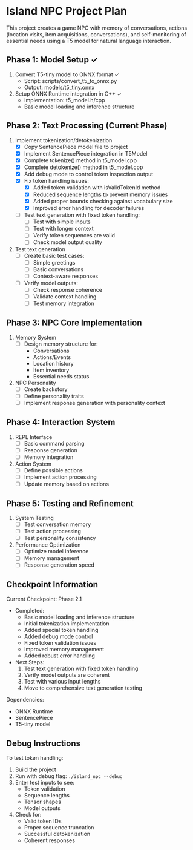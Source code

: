 # Island NPC Project Plan

This project creates a game NPC with memory of conversations, actions (location visits, item acquisitions, conversations), and self-monitoring of essential needs using a T5 model for natural language interaction.

## Phase 1: Model Setup ✓
1. Convert T5-tiny model to ONNX format ✓
   - Script: scripts/convert_t5_to_onnx.py
   - Output: models/t5_tiny.onnx
2. Setup ONNX Runtime integration in C++ ✓
   - Implementation: t5_model.h/cpp
   - Basic model loading and inference structure

## Phase 2: Text Processing (Current Phase)
1. Implement tokenization/detokenization
   - [x] Copy SentencePiece model file to project
   - [x] Implement SentencePiece integration in T5Model
   - [x] Complete tokenize() method in t5_model.cpp
   - [x] Complete detokenize() method in t5_model.cpp
   - [x] Add debug mode to control token inspection output
   - [x] Fix token handling issues:
     - [x] Added token validation with isValidTokenId method
     - [x] Reduced sequence lengths to prevent memory issues
     - [x] Added proper bounds checking against vocabulary size
     - [x] Improved error handling for decoder failures
   - [ ] Test text generation with fixed token handling:
     - [ ] Test with simple inputs
     - [ ] Test with longer context
     - [ ] Verify token sequences are valid
     - [ ] Check model output quality
2. Test text generation
   - [ ] Create basic test cases:
     - [ ] Simple greetings
     - [ ] Basic conversations
     - [ ] Context-aware responses
   - [ ] Verify model outputs:
     - [ ] Check response coherence
     - [ ] Validate context handling
     - [ ] Test memory integration

## Phase 3: NPC Core Implementation
1. Memory System
   - [ ] Design memory structure for:
     - Conversations
     - Actions/Events
     - Location history
     - Item inventory
     - Essential needs status
2. NPC Personality
   - [ ] Create backstory
   - [ ] Define personality traits
   - [ ] Implement response generation with personality context

## Phase 4: Interaction System
1. REPL Interface
   - [ ] Basic command parsing
   - [ ] Response generation
   - [ ] Memory integration
2. Action System
   - [ ] Define possible actions
   - [ ] Implement action processing
   - [ ] Update memory based on actions

## Phase 5: Testing and Refinement
1. System Testing
   - [ ] Test conversation memory
   - [ ] Test action processing
   - [ ] Test personality consistency
2. Performance Optimization
   - [ ] Optimize model inference
   - [ ] Memory management
   - [ ] Response generation speed

## Checkpoint Information
Current Checkpoint: Phase 2.1
- Completed: 
  - Basic model loading and inference structure
  - Initial tokenization implementation
  - Added special token handling
  - Added debug mode control
  - Fixed token validation issues
  - Improved memory management
  - Added robust error handling
- Next Steps: 
  1. Test text generation with fixed token handling
  2. Verify model outputs are coherent
  3. Test with various input lengths
  4. Move to comprehensive text generation testing

Dependencies:
- ONNX Runtime
- SentencePiece
- T5-tiny model

## Debug Instructions
To test token handling:
1. Build the project
2. Run with debug flag: `./island_npc --debug`
3. Enter test inputs to see:
   - Token validation
   - Sequence lengths
   - Tensor shapes
   - Model outputs
4. Check for:
   - Valid token IDs
   - Proper sequence truncation
   - Successful detokenization
   - Coherent responses
